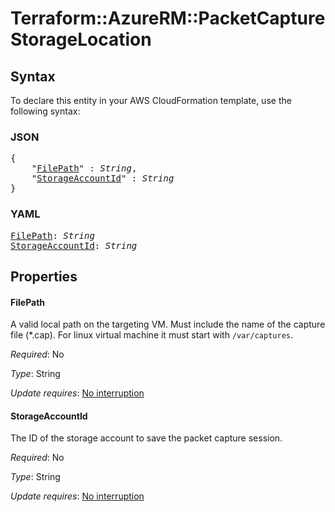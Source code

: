 # Terraform::AzureRM::PacketCapture StorageLocation

## Syntax

To declare this entity in your AWS CloudFormation template, use the following syntax:

### JSON

<pre>
{
    "<a href="#filepath" title="FilePath">FilePath</a>" : <i>String</i>,
    "<a href="#storageaccountid" title="StorageAccountId">StorageAccountId</a>" : <i>String</i>
}
</pre>

### YAML

<pre>
<a href="#filepath" title="FilePath">FilePath</a>: <i>String</i>
<a href="#storageaccountid" title="StorageAccountId">StorageAccountId</a>: <i>String</i>
</pre>

## Properties

#### FilePath

A valid local path on the targeting VM. Must include the name of the capture file (*.cap). For linux virtual machine it must start with `/var/captures`.

_Required_: No

_Type_: String

_Update requires_: [No interruption](https://docs.aws.amazon.com/AWSCloudFormation/latest/UserGuide/using-cfn-updating-stacks-update-behaviors.html#update-no-interrupt)

#### StorageAccountId

The ID of the storage account to save the packet capture session.

_Required_: No

_Type_: String

_Update requires_: [No interruption](https://docs.aws.amazon.com/AWSCloudFormation/latest/UserGuide/using-cfn-updating-stacks-update-behaviors.html#update-no-interrupt)

